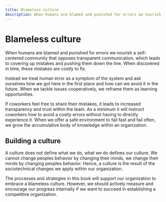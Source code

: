 ```yaml
---
title: Blameless culture
description: When humans are blamed and punished for errors we nourish a self-centered community that opposes transparent communication, which leads to covering up mistakes and pushing them down the line. When discovered in time, these mistakes are costly to fix.
---
```


# Blameless culture

When humans are blamed and punished for errors we nourish a self-centered community that opposes transparent communication, which leads to covering up mistakes and pushing them down the line. When discovered in time, these mistakes are costly to fix.

Instead we treat human error as a symptom of the system and ask ourselves how we got here in the first place and how can we avoid it in the future. When we tackle issues cooperatively, we reframe them as learning opportunities.

If coworkers feel free to share their mistakes, it leads to increased transparency and trust within the team. As a minimum it will instruct coworkers how to avoid a costly errors without having to directly experience it. When we offer a safe environment to fail fast and fail often, we grow the accumulative body of knowledge within an organization. 

## Building a culture

A culture does not define what we do, what we do defines our culture. We cannot change peoples behavior by changing their minds, we change their minds by changing peoples behavior. Hence, a culture is the result of the sociotechnical changes we apply within our organization. 

The processes and strategies in this book will support our organization to embrace a blameless culture. However, we should actively measure and encourage our progress internally if we want to succeed in establishing a competitive organization.
